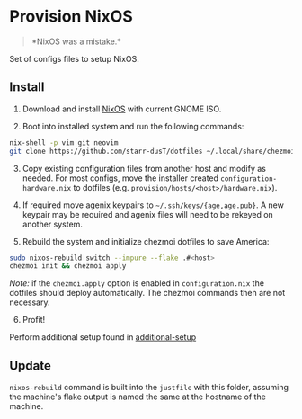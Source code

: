 # Provision NixOS
> \*NixOS was a mistake.\*

Set of configs files to setup NixOS.

## Install

1. Download and install [NixOS](https://nixos.org/download/) with current GNOME ISO.

2. Boot into installed system and run the following commands:

```bash
nix-shell -p vim git neovim
git clone https://github.com/starr-dusT/dotfiles ~/.local/share/chezmoi 
```
   
3. Copy existing configuration files from another host and modify as needed. For most configs, move the installer created `configuration-hardware.nix` to dotfiles (e.g. `provision/hosts/<host>/hardware.nix`).
   
4. If required move agenix keypairs to `~/.ssh/keys/{age,age.pub}`. A new keypair may be required and agenix files will need to be rekeyed on another system.

5. Rebuild the system and initialize chezmoi dotfiles to save America:

```bash
sudo nixos-rebuild switch --impure --flake .#<host>
chezmoi init && chezmoi apply
```
*Note:* if the `chezmoi.apply` option is enabled in `configuration.nix` the dotfiles should deploy automatically. The chezmoi commands then are not necessary.

6. Profit!

Perform additional setup found in [additional-setup](additional-setup.md)

## Update

`nixos-rebuild` command is built into the `justfile` with this folder, assuming the machine's flake output is named the same at the hostname of the machine.
